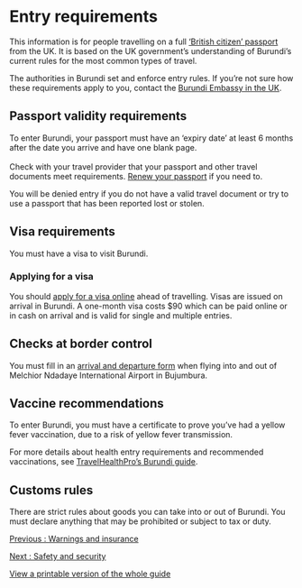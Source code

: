 # Entry requirements

This information is for people travelling on a full [‘British citizen’ passport](https://www.gov.uk/types-of-british-nationality) from the UK. It is based on the UK government’s understanding of Burundi’s current rules for the most common types of travel.

The authorities in Burundi set and enforce entry rules. If you’re not sure how these requirements apply to you, contact the [Burundi Embassy in the UK](https://burundiembassy.co.uk/).

## Passport validity requirements

To enter Burundi, your passport must have an ‘expiry date’ at least 6 months after the date you arrive and have one blank page.  
     
Check with your travel provider that your passport and other travel documents meet requirements. [Renew your passport](https://www.gov.uk/renew-adult-passport/renew) if you need to.

You will be denied entry if you do not have a valid travel document or try to use a passport that has been reported lost or stolen.

## Visa requirements

You must have a visa to visit Burundi.

### Applying for a visa

You should [apply for a visa online](https://migration.gov.bi/Apply/step1/2) ahead of travelling. Visas are issued on arrival in Burundi. A one-month visa costs $90 which can be paid online or in cash on arrival and is valid for single and multiple entries.

## Checks at border control

You must fill in an [arrival and departure form](https://migration.gov.bi/Form_Entry_Exit_New) when flying into and out of Melchior Ndadaye International Airport in Bujumbura.

## Vaccine recommendations

To enter Burundi, you must have a certificate to prove you’ve had a yellow fever vaccination, due to a risk of yellow fever transmission.

For more details about health entry requirements and recommended vaccinations, see [TravelHealthPro’s Burundi guide](https://travelhealthpro.org.uk/country/38/burundi#Vaccine_Recommendations).

## Customs rules

There are strict rules about goods you can take into or out of Burundi. You must declare anything that may be prohibited or subject to tax or duty.

[Previous
:
Warnings and insurance](/foreign-travel-advice/burundi)

[Next
:
Safety and security](/foreign-travel-advice/burundi/safety-and-security)

[View a printable version of the whole guide](/foreign-travel-advice/burundi/print)